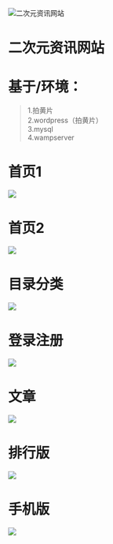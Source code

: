 ![二次元资讯网站](https://buzi.online/2/wp-content/uploads/2019/08/4f02215c7092c1c9222d58105dc0606f-32x32.jpg)

# 二次元资讯网站

# 基于/环境：

> 1.拍黄片<br>
> 2.wordpress（拍黄片）<br>
> 3.mysql<br>
> 4.wampserver<br>

# 首页1

![](https://github.com/littlebuzi/Quadratic_element/blob/master/首页1.PNG)

# 首页2

![](https://github.com/littlebuzi/Quadratic_element/blob/master/首页2.PNG)

# 目录分类

![](https://github.com/littlebuzi/Quadratic_element/blob/master/目录分类.PNG)

# 登录注册

![](https://github.com/littlebuzi/Quadratic_element/blob/master/登录注册.PNG)

# 文章

![](https://github.com/littlebuzi/Quadratic_element/blob/master/文章.PNG)

# 排行版

![](https://github.com/littlebuzi/Quadratic_element/blob/master/排行版.PNG)

# 手机版

![](https://github.com/littlebuzi/Quadratic_element/blob/master/手机版.png)













